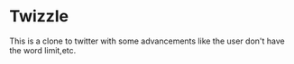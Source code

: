 # Twizzle
This is a clone to twitter with some advancements like the user don't have the word limit,etc.
